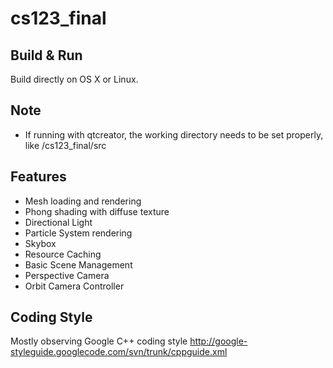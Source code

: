 cs123_final
===========

## Build & Run
Build directly on OS X or Linux.

## Note
- If running with qtcreator, the working directory needs to be set properly, like <project>/cs123_final/src

## Features
- Mesh loading and rendering
- Phong shading with diffuse texture
- Directional Light
- Particle System rendering
- Skybox
- Resource Caching
- Basic Scene Management
- Perspective Camera
- Orbit Camera Controller

## Coding Style
Mostly observing Google C++ coding style
http://google-styleguide.googlecode.com/svn/trunk/cppguide.xml
